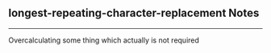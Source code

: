 <h2>longest-repeating-character-replacement Notes</h2><hr>Overcalculating some thing which actually is not required
